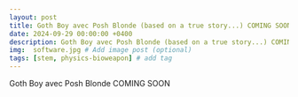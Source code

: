 ```yaml
---
layout: post
title: Goth Boy avec Posh Blonde (based on a true story...) COMING SOON
date: 2024-09-29 00:00:00 +0400
description: Goth Boy avec Posh Blonde (based on a true story...) COMING SOON # Add post description (optional)
img:  software.jpg # Add image post (optional)
tags: [stem, physics-bioweapon] # add tag
---
```


Goth Boy avec Posh Blonde COMING SOON
